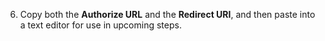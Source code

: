 6. Copy both the **Authorize URL** and the **Redirect URI**, and then paste into a text editor for use in upcoming steps.
